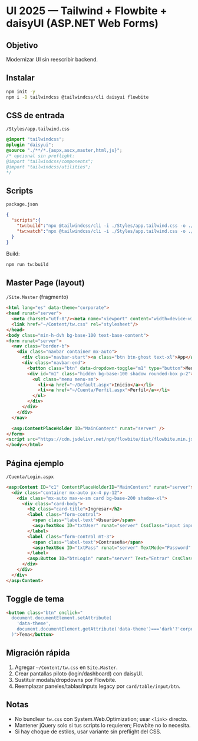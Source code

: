 # UI 2025 — Tailwind + Flowbite + daisyUI (ASP.NET Web Forms)

## Objetivo
Modernizar UI sin reescribir backend.

## Instalar
```bash
npm init -y
npm i -D tailwindcss @tailwindcss/cli daisyui flowbite
```

## CSS de entrada
`/Styles/app.tailwind.css`
```css
@import "tailwindcss";
@plugin "daisyui";
@source "./**/*.{aspx,ascx,master,html,js}";
/* opcional sin preflight:
@import "tailwindcss/components";
@import "tailwindcss/utilities";
*/
```

## Scripts
`package.json`
```json
{
  "scripts":{
    "tw:build":"npx @tailwindcss/cli -i ./Styles/app.tailwind.css -o ./Content/tw.css",
    "tw:watch":"npx @tailwindcss/cli -i ./Styles/app.tailwind.css -o ./Content/tw.css --watch"
  }
}
```
Build:
```bash
npm run tw:build
```

## Master Page (layout)
`/Site.Master` (fragmento)
```html
<html lang="es" data-theme="corporate">
<head runat="server">
  <meta charset="utf-8"/><meta name="viewport" content="width=device-width,initial-scale=1"/>
  <link href="~/Content/tw.css" rel="stylesheet"/>
</head>
<body class="min-h-dvh bg-base-100 text-base-content">
<form runat="server">
  <nav class="border-b">
    <div class="navbar container mx-auto">
      <div class="navbar-start"><a class="btn btn-ghost text-xl">App</a></div>
      <div class="navbar-end">
        <button class="btn" data-dropdown-toggle="m1" type="button">Menú</button>
        <div id="m1" class="hidden bg-base-100 shadow rounded-box p-2">
          <ul class="menu menu-sm">
            <li><a href="~/Default.aspx">Inicio</a></li>
            <li><a href="~/Cuenta/Perfil.aspx">Perfil</a></li>
          </ul>
        </div>
      </div>
    </div>
  </nav>

  <asp:ContentPlaceHolder ID="MainContent" runat="server" />
</form>
<script src="https://cdn.jsdelivr.net/npm/flowbite/dist/flowbite.min.js"></script>
</body></html>
```

## Página ejemplo
`/Cuenta/Login.aspx`
```aspx
<asp:Content ID="c1" ContentPlaceHolderID="MainContent" runat="server">
  <div class="container mx-auto px-4 py-12">
    <div class="mx-auto max-w-sm card bg-base-200 shadow-xl">
      <div class="card-body">
        <h2 class="card-title">Ingresar</h2>
        <label class="form-control">
          <span class="label-text">Usuario</span>
          <asp:TextBox ID="txtUser" runat="server" CssClass="input input-bordered w-full" />
        </label>
        <label class="form-control mt-3">
          <span class="label-text">Contraseña</span>
          <asp:TextBox ID="txtPass" runat="server" TextMode="Password" CssClass="input input-bordered w-full" />
        </label>
        <asp:Button ID="btnLogin" runat="server" Text="Entrar" CssClass="btn btn-primary mt-4 w-full" />
      </div>
    </div>
  </div>
</asp:Content>
```

## Toggle de tema
```html
<button class="btn" onclick="
  document.documentElement.setAttribute(
    'data-theme',
    document.documentElement.getAttribute('data-theme')==='dark'?'corporate':'dark'
  )">Tema</button>
```

## Migración rápida
1) Agregar `~/Content/tw.css` en `Site.Master`.
2) Crear pantallas piloto (login/dashboard) con daisyUI.
3) Sustituir modals/dropdowns por Flowbite.
4) Reemplazar paneles/tablas/inputs legacy por `card/table/input/btn`.

## Notas
- No bundlear `tw.css` con System.Web.Optimization; usar `<link>` directo.
- Mantener jQuery solo si tus scripts lo requieren; Flowbite no lo necesita.
- Si hay choque de estilos, usar variante sin preflight del CSS.

